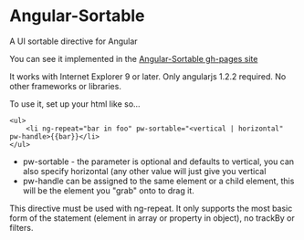 Angular-Sortable
================

A UI sortable directive for Angular

You can see it implemented in the [Angular-Sortable gh-pages site](http://willsp.github.io/Angular-Sortable)

It works with Internet Explorer 9 or later. Only angularjs 1.2.2 required. No other
frameworks or libraries.

To use it, set up your html like so...

    <ul>
        <li ng-repeat="bar in foo" pw-sortable="<vertical | horizontal" pw-handle>{{bar}}</li>
    </ul>

* pw-sortable - the parameter is optional and defaults to vertical, you can also specify
horizontal (any other value will just give you vertical
* pw-handle can be assigned to the same element or a child element, this will
be the element you "grab" onto to drag it.

This directive must be used with ng-repeat. It only supports the most basic form of the statement (element in array or
property in object), no trackBy or filters.

